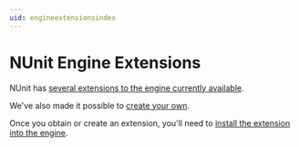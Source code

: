 ```yaml
---
uid: engineextensionsindex
---
```


# NUnit Engine Extensions

NUnit has [several extensions to the engine currently available](xref:availableengineextensions).

We've also made it possible to [create your own](xref:creatingengineextensionsindex).

Once you obtain or create an extension, you'll need to [install the extension into the engine](xref:installingextensions).
